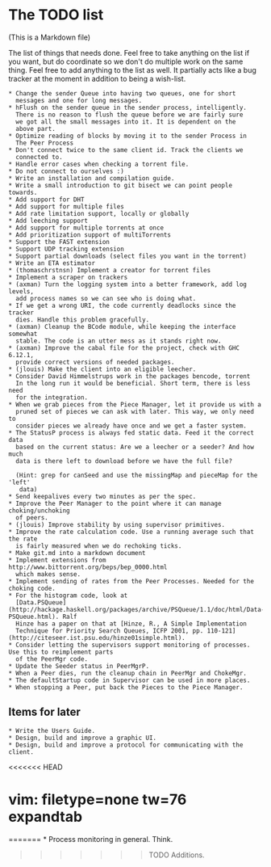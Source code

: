 The TODO list
=============

(This is a Markdown file)

The list of things that needs done. Feel free to take anything on the
list if you want, but do coordinate so we don't do multiple work on
the same thing. Feel free to add anything to the list as well. It
partially acts like a bug tracker at the moment in addition to being a
wish-list.

    * Change the sender Queue into having two queues, one for short
      messages and one for long messages.
    * hFlush on the sender queue in the sender process, intelligently.
      There is no reason to flush the queue before we are fairly sure
      we got all the small messages into it. It is dependent on the
      above part.
    * Optimize reading of blocks by moving it to the sender Process in
      The Peer Process
    * Don't connect twice to the same client id. Track the clients we
      connected to.
    * Handle error cases when checking a torrent file.
    * Do not connect to ourselves :)
    * Write an installation and compilation guide.
    * Write a small introduction to git bisect we can point people towards.
    * Add support for DHT
    * Add support for multiple files
    * Add rate limitation support, locally or globally
    * Add leeching support
    * Add support for multiple torrents at once
    * Add prioritization support of multiTorrents
    * Support the FAST extension
    * Support UDP tracking extension
    * Support partial downloads (select files you want in the torrent)
    * Write an ETA estimator
    * (thomaschrstnsn) Implement a creator for torrent files
    * Implement a scraper on trackers
    * (axman) Turn the logging system into a better framework, add log levels,
      add process names so we can see who is doing what.
    * If we get a wrong URI, the code currently deadlocks since the tracker
      dies. Handle this problem gracefully.
    * (axman) Cleanup the BCode module, while keeping the interface somewhat
      stable. The code is an utter mess as it stands right now.
    * (axman) Improve the cabal file for the project, check with GHC 6.12.1,
      provide correct versions of needed packages.
    * (jlouis) Make the client into an eligible leecher.
    * Consider David Himmelstrups work in the packages bencode, torrent
      In the long run it would be beneficial. Short term, there is less need
      for the integration.
    * When we grab pieces from the Piece Manager, let it provide us with a
      pruned set of pieces we can ask with later. This way, we only need to
      consider pieces we already have once and we get a faster system.
    * The StatusP process is always fed static data. Feed it the correct data
      based on the current status: Are we a leecher or a seeder? And how much
      data is there left to download before we have the full file?

      (Hint: grep for canSeed and use the missingMap and pieceMap for the 'left'
       data)
    * Send keepalives every two minutes as per the spec.
    * Improve the Peer Manager to the point where it can manage choking/unchoking
      of peers.
    * (jlouis) Improve stability by using supervisor primitives.
    * Improve the rate calculation code. Use a running average such that the rate
      is fairly measured when we do rechoking ticks.
    * Make git.md into a markdown document
    * Implement extensions from http://www.bittorrent.org/beps/bep_0000.html
      which makes sense.
    * Implement sending of rates from the Peer Processes. Needed for the choking code.
    * For the histogram code, look at
      [Data.PSQueue](http://hackage.haskell.org/packages/archive/PSQueue/1.1/doc/html/Data-PSQueue.html). Ralf
      Hinze has a paper on that at [Hinze, R., A Simple Implementation
      Technique for Priority Search Queues, ICFP 2001, pp. 110-121](http://citeseer.ist.psu.edu/hinze01simple.html).
    * Consider letting the supervisors support monitoring of processes. Use this to reimplement parts
      of the PeerMgr code.
    * Update the Seeder status in PeerMgrP.
    * When a Peer dies, run the cleanup chain in PeerMgr and ChokeMgr.
    * The defaultStartup code in Supervisor can be used in more places.
    * When stopping a Peer, put back the Pieces to the Piece Manager.

Items for later
---------------

    * Write the Users Guide.
    * Design, build and improve a graphic UI.
    * Design, build and improve a protocol for communicating with the client.
<<<<<<< HEAD

# vim: filetype=none tw=76 expandtab
=======
    * Process monitoring in general. Think.
>>>>>>> TODO Additions.
